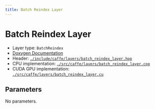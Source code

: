 ```yaml
---
title: Batch Reindex Layer
---
```


# Batch Reindex Layer

* Layer type: `BatchReindex`
* [Doxygen Documentation](http://caffe.berkeleyvision.org/doxygen/classcaffe_1_1BatchReindexLayer.md)
* Header: [`./include/caffe/layers/batch_reindex_layer.hpp`](https://github.com/BVLC/caffe/blob/master/include/caffe/layers/batch_reindex_layer.hpp)
* CPU implementation: [`./src/caffe/layers/batch_reindex_layer.cpp`](https://github.com/BVLC/caffe/blob/master/src/caffe/layers/batch_reindex_layer.cpp)
* CUDA GPU implementation: [`./src/caffe/layers/batch_reindex_layer.cu`](https://github.com/BVLC/caffe/blob/master/src/caffe/layers/batch_reindex_layer.cu)


## Parameters

No parameters.
